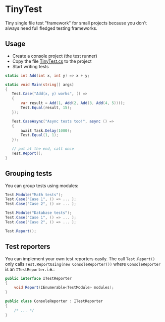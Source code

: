 # TinyTest
Tiny single file test "framework" for small projects because you don't always need full fledged testing frameworks.

## Usage
 - Create a console project (the test runner)
 - Copy the file [TinyTest.cs](https://github.com/Zaid-Ajaj/TinyTest/blob/master/TinyTest.cs) to the project
 - Start writing tests
 
 ```csharp
static int Add(int x, int y) => x + y;

static void Main(string[] args)
{
    Test.Case("Add(x, y) works", () =>
    {
        var result = Add(1, Add(2, Add(3, Add(4, 5))));
        Test.Equal(result, 15);
    });

    Test.CaseAsync("Async tests too!", async () =>
    {
        await Task.Delay(1000);
        Test.Equal(1, 1);
    });

    // put at the end, call once
    Test.Report();
}
```
## Grouping tests
You can group tests using modules:
```csharp
Test.Module("Math tests");
Test.Case("Case 1", () => ... );
Test.Case("Case 2", () => ... );

Test.Module("Database tests");
Test.Case("Case 1", () => ... );
Test.Case("Case 2", () => ... );

Test.Report();
``` 
## Test reporters

You can implement your own test reporters easily. The call `Test.Report()` only calls `Test.ReportUsing(new ConsoleReporter())` where `ConsoleReporter` is an `ITestReporter`. i.e.:
```csharp
public interface ITestReporter
{
    void Report(IEnumerable<TestModule> modules); 
}

public class ConsoleReporter : ITestReporter
{
    /* ... */
}
```

